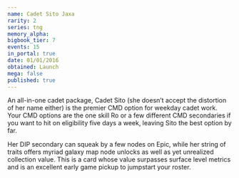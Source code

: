 ```yaml
---
name: Cadet Sito Jaxa
rarity: 2
series: tng
memory_alpha:
bigbook_tier: 7
events: 15
in_portal: true
date: 01/01/2016
obtained: Launch
mega: false
published: true
---
```


An all-in-one cadet package, Cadet Sito (she doesn’t accept the distortion of her name either) is the premier CMD option for weekday cadet work. Your CMD options are the one skill Ro or a few different CMD secondaries if you want to hit on eligibility five days a week, leaving Sito the best option by far.

Her DIP secondary can squeak by a few nodes on Epic, while her string of traits offers myriad galaxy map node unlocks as well as yet unrealized collection value. This is a card whose value surpasses surface level metrics and is an excellent early game pickup to jumpstart your roster.
